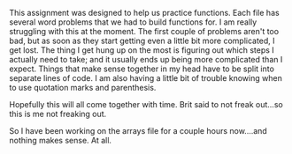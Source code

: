 This assignment was designed to help us practice functions. Each file has several word problems
that we had to build functions for. I am really struggling with this at the moment. The first couple of problems aren't too bad, but as soon as they start getting even a little bit more complicated, I get lost. The thing I get hung up on the most is figuring out which steps I actually need to take; and it usually ends up being more complicated than I expect. Things that make sense together in my head have to be split into separate lines of code. I am also having a little bit of trouble knowing when to use quotation marks and parenthesis.

Hopefully this will all come together with time. Brit said to not freak out...so this is me not freaking out.

So I have been working on the arrays file for a couple hours now....and nothing makes sense. At all.
